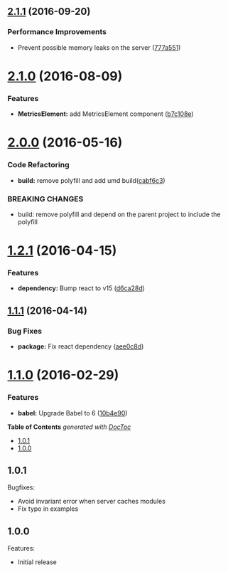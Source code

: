 <a name="2.1.1"></a>
## [2.1.1](https://github.com/nfl/react-metrics/compare/v2.1.0...v2.1.1) (2016-09-20)


### Performance Improvements

* Prevent possible memory leaks on the server ([777a551](https://github.com/nfl/react-metrics/commit/777a551))



<a name="2.1.0"></a>
# [2.1.0](https://github.com/nfl/react-metrics/compare/v2.0.0...v2.1.0) (2016-08-09)


### Features

* **MetricsElement:** add MetricsElement component ([b7c108e](https://github.com/nfl/react-metrics/commit/b7c108e))



<a name="2.0.0"></a>
# [2.0.0](https://github.com/nfl/react-metrics/compare/v1.2.1...v2.0.0) (2016-05-16)


### Code Refactoring

* **build:** remove polyfill and add umd build([cabf6c3](https://github.com/nfl/react-metrics/commit/cabf6c3))


### BREAKING CHANGES

* build: remove polyfill and depend on the parent project to include the polyfill



<a name="1.2.1"></a>
# [1.2.1](https://github.com/nfl/react-metrics/compare/1.1.1...v1.2.1) (2016-04-15)


### Features

* **dependency:** Bump react to v15 ([d6ca28d](https://github.com/nfl/react-metrics/commit/d6ca28d))




<a name="1.1.1"></a>
## [1.1.1](https://github.com/nfl/react-metrics/compare/1.1.0...v1.1.1) (2016-04-14)


### Bug Fixes

* **package:** Fix react dependency ([aee0c8d](https://github.com/nfl/react-metrics/commit/aee0c8d))



<a name="1.1.0"></a>
# [1.1.0](https://github.com/nfl/react-metrics/compare/1.0.1...v1.1.0) (2016-02-29)


### Features

* **babel:** Upgrade Babel to 6 ([10b4e90](https://github.com/nfl/react-metrics/commit/10b4e90))



<!-- START doctoc generated TOC please keep comment here to allow auto update -->
<!-- DON'T EDIT THIS SECTION, INSTEAD RE-RUN doctoc TO UPDATE -->
**Table of Contents**  *generated with [DocToc](https://github.com/thlorenz/doctoc)*

- [1.0.1](#101)
- [1.0.0](#100)

<!-- END doctoc generated TOC please keep comment here to allow auto update -->

## 1.0.1

Bugfixes:

  - Avoid invariant error when server caches modules
  - Fix typo in examples

## 1.0.0

Features:

  - Initial release
